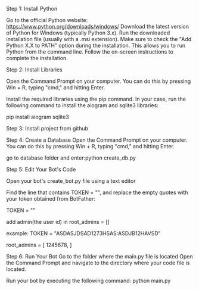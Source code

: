 Step 1: Install Python

Go to the official Python website: https://www.python.org/downloads/windows/
Download the latest version of Python for Windows (typically Python 3.x).
Run the downloaded installation file (usually with a .msi extension).
Make sure to check the "Add Python X.X to PATH" option during the installation. This allows you to run Python from the command line.
Follow the on-screen instructions to complete the installation.

Step 2: Install Libraries

Open the Command Prompt on your computer. You can do this by pressing Win + R, typing "cmd," and hitting Enter.

Install the required libraries using the pip command. In your case, run the following command to install the aiogram and sqlite3 libraries:

pip install aiogram sqlite3

Step 3: Install project from github

Step 4: Create a Database
Open the Command Prompt on your computer. You can do this by pressing Win + R, typing "cmd," and hitting Enter.

go to database folder and enter:python create_db.py

Step 5: Edit Your Bot's Code

Open your bot's create_bot.py file using a text editor

Find the line that contains TOKEN = "", and replace the empty quotes with your token obtained from BotFather:

TOKEN = ""

add admin(the user id) in root_admins = []

example:
TOKEN = "ASDASJDSAD1273HSAS:ASDJB12HAVSD"

root_admins = [
    1245678,
]

Step 6: Run Your Bot
Go to the folder where the main.py file is located
Open the Command Prompt and navigate to the directory where your code file is located.

Run your bot by executing the following command:
python main.py


